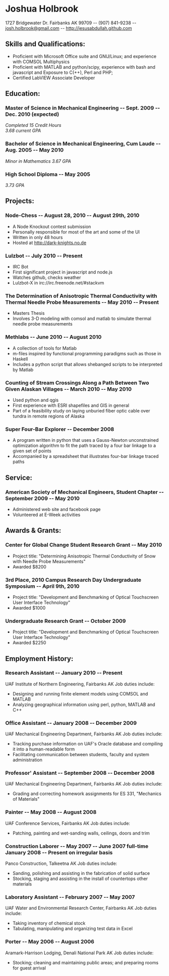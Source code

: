 # Joshua Holbrook
1727 Bridgewater Dr. Fairbanks AK  99709 -- (907) 841-9238 -- josh.holbrook@gmail.com -- http://jesusabdullah.github.com

## Skills and Qualifications:
* Proficient with Microsoft Office suite and GNU/Linux; and experience with COMSOL Multiphysics
* Proficient with MATLAB and python/scipy, experience with bash and javascript and Exposure to C(++), Perl and PHP; 
* Certified LabVIEW Associate Developer

## Education:
### Master of Science in Mechanical Engineering -- Sept. 2009 -- Dec. 2010 (expected)
*Completed 15 Credit Hours*  
*3.68 current GPA*

### Bachelor of Science in Mechanical Engineering, Cum Laude -- Aug. 2005 -- May 2010
*Minor in Mathematics*
*3.67 GPA*

### High School Diploma -- May 2005
*3.73 GPA*

## Projects:
    
### Node-Chess -- August 28, 2010 -- August 29th, 2010
* A Node Knockout contest submission
* Personally responsible for most of the art and some of the UI
* Written in only 48 hours
* Hosted at http://dark-knights.no.de
    
### Lulzbot -- July 2010 -- Present
* IRC Bot
* First significant project in javascript and node.js
* Watches github, checks weather
* Lulzbot-X in irc://irc.freenode.net/\#stackvm
    
### The Determination of Anisotropic Thermal Conductivity with Thermal Needle Probe Measurements -- May 2010 -- Present
* Masters Thesis
* Involves 3-D modeling with comsol and matlab to simulate thermal needle probe measurements
    
### Methlabs -- June 2010 -- August 2010
* A collection of tools for Matlab
* m-files inspired by functional programming paradigms such as those in Haskell
* Includes a python script that allows shebanged scripts to be interpreted by Matlab
    
### Counting of Stream Crossings Along a Path Between Two Given Alaskan Villages -- March 2010 -- May 2010
* Used python and qgis
* First experience with ESRI shapefiles and GIS in general
* Part of a feasibility study on laying unburied fiber optic cable over tundra in remote regions of Alaska
    
### Super Four-Bar Explorer -- December 2008
* A program written in python that uses a Gauss-Newton unconstrained optimization algorithm to fit the path traced by a four bar linkage to a given set of points
* Accompanied by a spreadsheet that illustrates four-bar linkage traced paths

## Service:
### American Society of Mechanical Engineers, Student Chapter -- September 2009 -- May 2010
* Administered web site and facebook page
* Volunteered at E-Week activities

## Awards & Grants:
    
### Center for Global Change Student Research Grant -- May 2010
* Project title: "Determining Anisotropic Thermal Conductivity of Snow with Needle Probe Measurements"
* Awarded \$8200
    
### 3rd Place, 2010 Campus Research Day Undergraduate Symposium -- April 9th, 2010
* Project title: "Development and Benchmarking of Optical Touchscreen User Interface Technology"
* Awarded \$1000

### Undergraduate Research Grant -- October 2009
* Project title: "Development and Benchmarking of Optical Touchscreen User Interface Technology"
* Awarded \$2250

## Employment History:

### Research Assistant -- January 2010 -- Present
UAF Institute of Northern Engineering, Fairbanks AK
Job duties include:
* Designing and running finite element models using COMSOL and MATLAB
* Analyzing geographical information using perl, python, MATLAB and C++

### Office Assistant -- January 2008 -- December 2009
UAF Mechanical Engineering Department, Fairbanks AK
Job duties include:
* Tracking purchase information on UAF's Oracle database and compiling it into a human-readable form
* Facilitating communication between students, faculty and system administration

### Professor' Assistant -- September 2008 -- December 2008
UAF Mechanical Engineering Department, Fairbanks AK
Job duties include:
* Grading and correcting homework assignments for ES 331, "Mechanics of Materials"


### Painter -- May 2008 -- August 2008
UAF Conference Services, Fairbanks AK
Job duties include:
* Patching, painting and wet-sanding walls, ceilings, doors and trim

### Construction Laborer -- May 2007 -- June 2007 full-time January 2008 -- Present on irregular basis
Panco Construction, Talkeetna AK
Job duties include:
* Sanding, polishing and assisting in the fabrication of solid surface
* Stocking, staging and assisting in the install of countertops other materials

### Laboratory Assistant -- February 2007 -- May 2007
UAF Water and Environmental Research Center, Fairbanks AK
Job duties include:
* Taking inventory of chemical stock
* Tabulating, manipulating and organizing test data in Excel

### Porter -- May 2006 -- August 2006
Aramark-Harrison Lodging, Denali National Park AK
Job duties include:
* Stocking; cleaning and maintaining public areas; and preparing rooms for guest arrival
